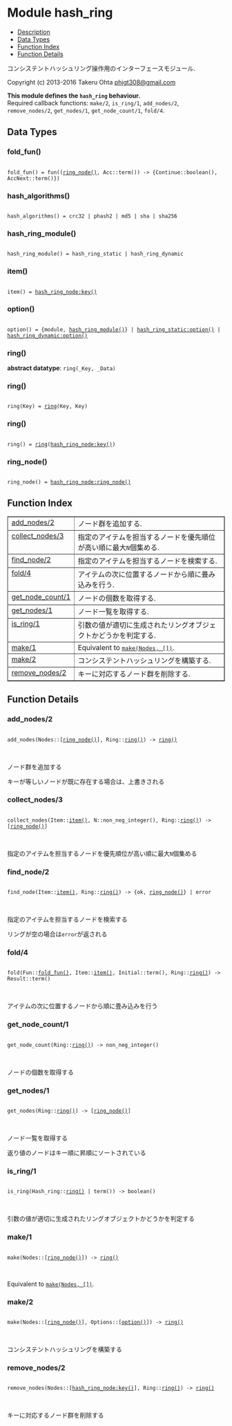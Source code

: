 

# Module hash_ring #
* [Description](#description)
* [Data Types](#types)
* [Function Index](#index)
* [Function Details](#functions)

コンシステントハッシュリング操作用のインターフェースモジュール.

Copyright (c) 2013-2016 Takeru Ohta <phjgt308@gmail.com>

__This module defines the `hash_ring` behaviour.__<br /> Required callback functions: `make/2`, `is_ring/1`, `add_nodes/2`, `remove_nodes/2`, `get_nodes/1`, `get_node_count/1`, `fold/4`.

<a name="types"></a>

## Data Types ##




### <a name="type-fold_fun">fold_fun()</a> ###


<pre><code>
fold_fun() = fun((<a href="#type-ring_node">ring_node()</a>, Acc::term()) -&gt; {Continue::boolean(), AccNext::term()})
</code></pre>




### <a name="type-hash_algorithms">hash_algorithms()</a> ###


<pre><code>
hash_algorithms() = crc32 | phash2 | md5 | sha | sha256
</code></pre>




### <a name="type-hash_ring_module">hash_ring_module()</a> ###


<pre><code>
hash_ring_module() = hash_ring_static | hash_ring_dynamic
</code></pre>




### <a name="type-item">item()</a> ###


<pre><code>
item() = <a href="hash_ring_node.md#type-key">hash_ring_node:key()</a>
</code></pre>




### <a name="type-option">option()</a> ###


<pre><code>
option() = {module, <a href="#type-hash_ring_module">hash_ring_module()</a>} | <a href="hash_ring_static.md#type-option">hash_ring_static:option()</a> | <a href="hash_ring_dynamic.md#type-option">hash_ring_dynamic:option()</a>
</code></pre>




### <a name="type-ring">ring()</a> ###


__abstract datatype__: `ring(_Key, _Data)`




### <a name="type-ring">ring()</a> ###


<pre><code>
ring(Key) = <a href="#type-ring">ring</a>(Key, Key)
</code></pre>




### <a name="type-ring">ring()</a> ###


<pre><code>
ring() = <a href="#type-ring">ring</a>(<a href="hash_ring_node.md#type-key">hash_ring_node:key()</a>)
</code></pre>




### <a name="type-ring_node">ring_node()</a> ###


<pre><code>
ring_node() = <a href="hash_ring_node.md#type-ring_node">hash_ring_node:ring_node()</a>
</code></pre>

<a name="index"></a>

## Function Index ##


<table width="100%" border="1" cellspacing="0" cellpadding="2" summary="function index"><tr><td valign="top"><a href="#add_nodes-2">add_nodes/2</a></td><td>ノード群を追加する.</td></tr><tr><td valign="top"><a href="#collect_nodes-3">collect_nodes/3</a></td><td>指定のアイテムを担当するノードを優先順位が高い順に最大<code>N</code>個集める.</td></tr><tr><td valign="top"><a href="#find_node-2">find_node/2</a></td><td>指定のアイテムを担当するノードを検索する.</td></tr><tr><td valign="top"><a href="#fold-4">fold/4</a></td><td>アイテムの次に位置するノードから順に畳み込みを行う.</td></tr><tr><td valign="top"><a href="#get_node_count-1">get_node_count/1</a></td><td>ノードの個数を取得する.</td></tr><tr><td valign="top"><a href="#get_nodes-1">get_nodes/1</a></td><td>ノード一覧を取得する.</td></tr><tr><td valign="top"><a href="#is_ring-1">is_ring/1</a></td><td>引数の値が適切に生成されたリングオブジェクトかどうかを判定する.</td></tr><tr><td valign="top"><a href="#make-1">make/1</a></td><td>Equivalent to <a href="#make-2"><tt>make(Nodes, [])</tt></a>.</td></tr><tr><td valign="top"><a href="#make-2">make/2</a></td><td>コンシステントハッシュリングを構築する.</td></tr><tr><td valign="top"><a href="#remove_nodes-2">remove_nodes/2</a></td><td>キーに対応するノード群を削除する.</td></tr></table>


<a name="functions"></a>

## Function Details ##

<a name="add_nodes-2"></a>

### add_nodes/2 ###

<pre><code>
add_nodes(Nodes::[<a href="#type-ring_node">ring_node()</a>], Ring::<a href="#type-ring">ring()</a>) -&gt; <a href="#type-ring">ring()</a>
</code></pre>
<br />

ノード群を追加する

キーが等しいノードが既に存在する場合は、上書きされる

<a name="collect_nodes-3"></a>

### collect_nodes/3 ###

<pre><code>
collect_nodes(Item::<a href="#type-item">item()</a>, N::non_neg_integer(), Ring::<a href="#type-ring">ring()</a>) -&gt; [<a href="#type-ring_node">ring_node()</a>]
</code></pre>
<br />

指定のアイテムを担当するノードを優先順位が高い順に最大`N`個集める

<a name="find_node-2"></a>

### find_node/2 ###

<pre><code>
find_node(Item::<a href="#type-item">item()</a>, Ring::<a href="#type-ring">ring()</a>) -&gt; {ok, <a href="#type-ring_node">ring_node()</a>} | error
</code></pre>
<br />

指定のアイテムを担当するノードを検索する

リングが空の場合は`error`が返される

<a name="fold-4"></a>

### fold/4 ###

<pre><code>
fold(Fun::<a href="#type-fold_fun">fold_fun()</a>, Item::<a href="#type-item">item()</a>, Initial::term(), Ring::<a href="#type-ring">ring()</a>) -&gt; Result::term()
</code></pre>
<br />

アイテムの次に位置するノードから順に畳み込みを行う

<a name="get_node_count-1"></a>

### get_node_count/1 ###

<pre><code>
get_node_count(Ring::<a href="#type-ring">ring()</a>) -&gt; non_neg_integer()
</code></pre>
<br />

ノードの個数を取得する

<a name="get_nodes-1"></a>

### get_nodes/1 ###

<pre><code>
get_nodes(Ring::<a href="#type-ring">ring()</a>) -&gt; [<a href="#type-ring_node">ring_node()</a>]
</code></pre>
<br />

ノード一覧を取得する

返り値のノードはキー順に昇順にソートされている

<a name="is_ring-1"></a>

### is_ring/1 ###

<pre><code>
is_ring(Hash_ring::<a href="#type-ring">ring()</a> | term()) -&gt; boolean()
</code></pre>
<br />

引数の値が適切に生成されたリングオブジェクトかどうかを判定する

<a name="make-1"></a>

### make/1 ###

<pre><code>
make(Nodes::[<a href="#type-ring_node">ring_node()</a>]) -&gt; <a href="#type-ring">ring()</a>
</code></pre>
<br />

Equivalent to [`make(Nodes, [])`](#make-2).

<a name="make-2"></a>

### make/2 ###

<pre><code>
make(Nodes::[<a href="#type-ring_node">ring_node()</a>], Options::[<a href="#type-option">option()</a>]) -&gt; <a href="#type-ring">ring()</a>
</code></pre>
<br />

コンシステントハッシュリングを構築する

<a name="remove_nodes-2"></a>

### remove_nodes/2 ###

<pre><code>
remove_nodes(Nodes::[<a href="hash_ring_node.md#type-key">hash_ring_node:key()</a>], Ring::<a href="#type-ring">ring()</a>) -&gt; <a href="#type-ring">ring()</a>
</code></pre>
<br />

キーに対応するノード群を削除する

